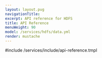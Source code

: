 ```yaml
---
layout: layout.pug
navigationTitle:
excerpt: API reference for HDFS
title: API Reference
menuWeight: 90
model: /services/hdfs/data.yml
render: mustache
---
```


#include /services/include/api-reference.tmpl
